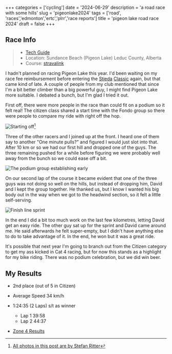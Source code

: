 +++
categories = ['cycling']
date = '2024-06-29'
description = 'a road race with some hills'
slug = 'pigeonlake2024'
tags = ['road', 'races','edmonton','ertc','plrr','race reports']
title = 'pigeon lake road race 2024'
draft = false
+++

## Race Info

> * [Tech Guide](http://www.ertc.org/plrr) 
> * Location: Sundance Beach (Pigeon Lake) Leduc County, Alberta
> * Course: [stravalink](https://www.strava.com/routes/3236368652434683606)

I hadn't planned on racing Pigeon Lake this year. I'd been waiting on my race fee reimbursement before entering the [Stieda](../stiedaclassic2023/) [Classic](../stiedaclassic2022/) again, but that came kind of late. A couple of people from my club mentioned that since I'm a bit better climber than a big powerful guy, I might find Pigeon Lake more suitable. I debated a bunch, but I'm glad I tried it out.

First off, there were more people in the race than could fit on a podium so it felt real! The citizen class shared a start time with the Fondo group so there were people to compare my ride with right off the hop. 

![Starting off](/PLRR24-start.jpg "Starting off")[^1]

Three of the other racers and I joined up at the front. I heard one of them say to another "One minute pulls?" and figured I would just slot into that. After 10 km or so we had our first hill and dropped one of the guys. The three remaining pushed for a while before figuring we were probably well away from the bunch so we could ease off a bit.

![The podium group establishing early](/PLRR24-group.jpg "Lead group")

On our second lap of the course it became evident that one of the three guys was not doing so well on the hills, but instead of dropping him, David and I kept the group together. He thanked us, but I know I wanted his big body out in the way when we got to the headwind section, so it felt a little self-serving.

![Finish line sprint](/PLRR24-finishtight.jpg "Sprint for the finish")

In the end I did a bit too much work on the last few kilometres, letting David get an easy ride. The other guy sat up for the sprint and David came around me. He said afterwards he felt super-empty, but I didn't have anything else to do to take advantage of it. In the end, he won but it was a great ride.

It's possible that next year I'm going to branch out from the Citizen category to get my ass kicked in Cat 4 racing, but for now this stands as a highlight for my bike riding. There was no podium celebration, but we did win beer.

[^1]: [All photos in this post are by Stefan Ritter](https://www.picdrop.com/stefanritterphoto/udsoAvfEiE)


## My Results

* 2nd place (out of 5 in Citizen)
* Average Speed 34 km/h
* 1:24:35 (2 Laps) s/t as winner
	* Lap 1 39:58
	* Lap 2 44:37

* [Zone 4 Results](https://zone4.ca/race/2024-06-29/2b87fca6/results)